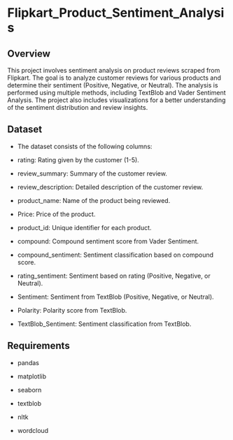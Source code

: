 # Flipkart_Product_Sentiment_Analysis

## Overview

This project involves sentiment analysis on product reviews scraped from Flipkart. The goal is to analyze customer reviews for various products and determine their sentiment (Positive, Negative, or Neutral). The analysis is performed using multiple methods, including TextBlob and Vader Sentiment Analysis. The project also includes visualizations for a better understanding of the sentiment distribution and review insights.


## Dataset

- The dataset consists of the following columns:

- rating: Rating given by the customer (1-5).

- review_summary: Summary of the customer review.

- review_description: Detailed description of the customer review.

- product_name: Name of the product being reviewed.

- Price: Price of the product.

- product_id: Unique identifier for each product.

- compound: Compound sentiment score from Vader Sentiment.

- compound_sentiment: Sentiment classification based on compound score.

- rating_sentiment: Sentiment based on rating (Positive, Negative, or Neutral).

- Sentiment: Sentiment from TextBlob (Positive, Negative, or Neutral).

- Polarity: Polarity score from TextBlob.

- TextBlob_Sentiment: Sentiment classification from TextBlob.


## Requirements

- pandas

- matplotlib

- seaborn

- textblob

- nltk

- wordcloud
